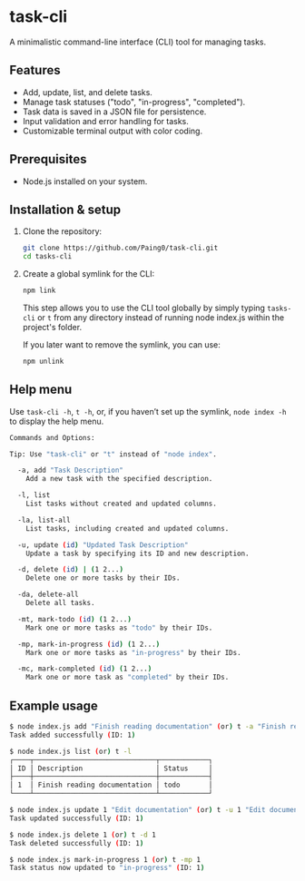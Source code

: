 # task-cli

A minimalistic command-line interface (CLI) tool for managing tasks.

## Features

- Add, update, list, and delete tasks.
- Manage task statuses ("todo", "in-progress", "completed").
- Task data is saved in a JSON file for persistence.
- Input validation and error handling for tasks.
- Customizable terminal output with color coding.

## Prerequisites

- Node.js installed on your system.

## Installation & setup

1. Clone the repository:

   ```bash
   git clone https://github.com/Paing0/task-cli.git
   cd tasks-cli
   ```

2. Create a global symlink for the CLI:

   ```bash
   npm link
   ```

   This step allows you to use the CLI tool globally by simply typing `tasks-cli` or `t` from any directory instead of running node index.js
   within the project's folder.

   If you later want to remove the symlink, you can use:

   ```bash
   npm unlink
   ```

## Help menu

Use `task-cli -h`, `t -h`, or, if you haven’t set up the symlink, `node index
-h` to display the help menu.

```bash
Commands and Options:

Tip: Use "task-cli" or "t" instead of "node index".

  -a, add "Task Description"
    Add a new task with the specified description.

  -l, list
    List tasks without created and updated columns.

  -la, list-all
    List tasks, including created and updated columns.

  -u, update (id) "Updated Task Description"
    Update a task by specifying its ID and new description.

  -d, delete (id) | (1 2...)
    Delete one or more tasks by their IDs.

  -da, delete-all
    Delete all tasks.

  -mt, mark-todo (id) (1 2...)
    Mark one or more tasks as "todo" by their IDs.

  -mp, mark-in-progress (id) (1 2...)
    Mark one or more tasks as "in-progress" by their IDs.

  -mc, mark-completed (id) (1 2...)
    Mark one or more task as "completed" by their IDs.
```

## Example usage

```bash
$ node index.js add "Finish reading documentation" (or) t -a "Finish reading documentation"
Task added successfully (ID: 1)

$ node index.js list (or) t -l
┌────┬──────────────────────────────┬────────────┐
│ ID │ Description                  │ Status     │
├────┼──────────────────────────────┼────────────┤
│ 1  │ Finish reading documentation │ todo       │
└────┴──────────────────────────────┴────────────┘

$ node index.js update 1 "Edit documentation" (or) t -u 1 "Edit documentation"
Task updated successfully (ID: 1)

$ node index.js delete 1 (or) t -d 1
Task deleted successfully (ID: 1)

$ node index.js mark-in-progress 1 (or) t -mp 1
Task status now updated to "in-progress" (ID: 1)
```
